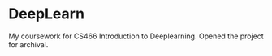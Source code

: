 # DeepLearn

My coursework for CS466 Introduction to Deeplearning. Opened the project for archival.
